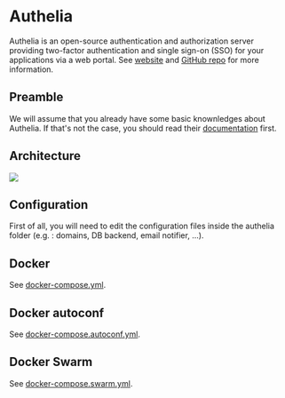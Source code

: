# Authelia

Authelia is an open-source authentication and authorization server providing two-factor authentication and single sign-on (SSO) for your applications via a web portal. See [website](https://www.authelia.com/) and [GitHub repo](https://github.com/authelia/authelia) for more information.

## Preamble

We will assume that you already have some basic knownledges about Authelia. If that's not the case, you should read their [documentation](https://www.authelia.com/) first.

## Architecture

<img src="https://github.com/bunkerity/bunkerized-nginx/blob/master/examples/authelia/architecture.png?raw=true" />

## Configuration

First of all, you will need to edit the configuration files inside the authelia folder (e.g. : domains, DB backend, email notifier, ...).

## Docker

See [docker-compose.yml](https://github.com/bunkerity/bunkerized-nginx/blob/master/examples/authelia/docker-compose.yml).

## Docker autoconf

See [docker-compose.autoconf.yml](https://github.com/bunkerity/bunkerized-nginx/blob/master/examples/authelia/docker-compose.autoconf.yml).

## Docker Swarm

See [docker-compose.swarm.yml](https://github.com/bunkerity/bunkerized-nginx/blob/master/examples/authelia/docker-compose.swarm.yml).
